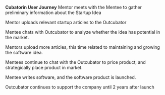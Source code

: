 **Cubatorin User Journey**
Mentor meets with the Mentee to gather preliminary information about the Startup Idea

Mentor uploads relevant startup articles to the Outcubator

Mentee chats with Outcubator to analyze whether the idea has potential in the market. 

Mentors upload more articles, this time related to maintaining and growing the software idea. 

Mentees continue to chat with the Outcubator to price product, and strategically place product in market.

Mentee writes software, and the software product is launched. 

Outcubator continues to support the company until 2 years after launch
